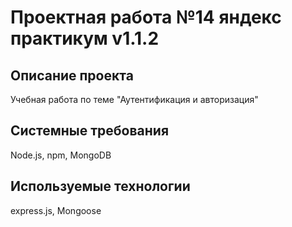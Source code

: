 # Проектная работа №14 яндекс практикум v1.1.2

## Описание проекта
Учебная работа по теме "Аутентификация и авторизация"

## Системные требования
Node.js, npm, MongoDB

## Используемые технологии
express.js, Mongoose
